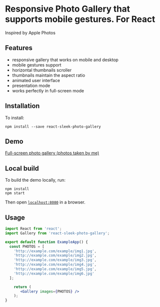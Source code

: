 # Responsive Photo Gallery that supports mobile gestures. For React
Inspired by Apple Photos

## Features
- responsive gallery that works on mobile and desktop
- mobile gestures support
- horizontal thumbnails scroller
- thumbnails maintain the aspect ratio
- animated user interface
- presentation mode
- works perfectly in full-screen mode

## Installation

To install:

```
npm install --save react-sleek-photo-gallery
```

## Demo

[Full-screen photo gallery (photos taken by me)](react-sleek-photo-gallery.surge.sh)


## Local build
To build the demo locally, run:

```
npm install
npm start
```

Then open [`localhost:8080`](http://localhost:8080) in a browser.

## Usage

```jsx
import React from 'react';
import Gallery from 'react-sleek-photo-gallery';

export default function ExampleApp() {
  const PHOTOS = [
    'http://example.com/example/img1.jpg',
    'http://example.com/example/img2.jpg',
    'http://example.com/example/img3.jpg',
    'http://example.com/example/img4.jpg',
    'http://example.com/example/img5.jpg',
    'http://example.com/example/img6.jpg'
  ];

	return (
	   <Gallery images={PHOTOS} />
	);
}
```
